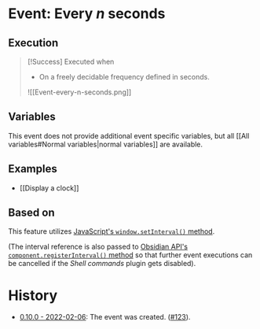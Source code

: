 # Event: Every *n* seconds

## Execution
> [!Success] Executed when
> - On a freely decidable frequency defined in seconds.
> 
> ![[Event-every-n-seconds.png]]

## Variables
This event does not provide additional event specific variables, but all [[All variables#Normal variables|normal variables]] are available.

## Examples
- [[Display a clock]]

## Based on
This feature utilizes [JavaScript's `window.setInterval()` method](https://developer.mozilla.org/en-US/docs/Web/API/setInterval).

(The interval reference is also passed to [Obsidian API's `component.registerInterval()` method](https://github.com/obsidianmd/obsidian-api/blob/763a243b4ec295c9c460560e9b227c8f18d8199b/obsidian.d.ts#L545) so that further event executions can be cancelled if the *Shell commands* plugin gets disabled).

# History
- [0.10.0 - 2022-02-06](https://github.com/Taitava/obsidian-shellcommands/blob/main/CHANGELOG.md#0100---2022-02-06): The event was created. ([#123](https://github.com/Taitava/obsidian-shellcommands/issues/123)).